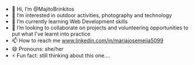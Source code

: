 - 👋 Hi, I’m @MajitoBrinkitos
- 👀 I’m interested in outdoor activities, photography and technology
- 🌱 I’m currently learning Web Development skills
- 💞️ I’m looking to collaborate on projects and volunteering opportunities to put what I've learnt into practice
- 📫 How to reach me www.linkedin.com/in/mariajosemejia5099
- 😄 Pronouns: she/her
- ⚡ Fun fact: still thinking about this one....

<!---
MajitoBrinkitos/MajitoBrinkitos is a ✨ special ✨ repository because its `README.md` (this file) appears on your GitHub profile.
You can click the Preview link to take a look at your changes.
--->

